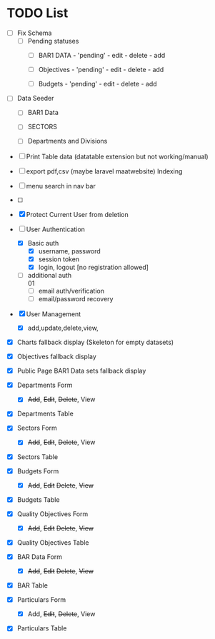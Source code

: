 # TODO List
<!-- 10/14/2024 -->
- [ ] Fix Schema
    - [ ] Pending statuses
        - [ ] BAR1 DATA - 'pending' - edit - delete - add
        - [ ] Objectives - 'pending' - edit - delete - add
        - [ ] Budgets - 'pending' - edit - delete - add

    


- [ ] Data Seeder
    - [ ] BAR1 Data
    - [ ] SECTORS
    - [ ] Departments and Divisions



<!-- MISC -->

- [ ] Print Table data (datatable extension but not working/manual)
- [ ] export pdf,csv (maybe laravel maatwebsite)
Indexing
- [ ] menu  search in nav bar
- [ ] 






- [x] Protect Current User from deletion

- [ ] User Authentication
    - [x] Basic auth
        - [x] username, password
        - [x] session token
        - [x] login, logout [no registration allowed]
    - [ ] additional auth   
        01
        - [ ] email auth/verification
        - [ ] email/password recovery
    
- [x] User Management
    - [x] add,update,delete,view,





<!-- FOR TESTING -->

- [x] Charts fallback display (Skeleton for empty datasets)
- [x] Objectives fallback display
- [x] Public Page BAR1 Data sets fallback display

- [x] Departments Form
    - [x] ~~Add~~, ~~Edit~~, ~~Delete~~, View
- [x] Departments Table

- [x] Sectors Form
    - [x] ~~Add~~, ~~Edit~~, ~~Delete~~, View
- [x] Sectors Table

- [x] Budgets Form
    - [x] ~~Add~~, ~~Edit~~ ~~Delete~~, ~~View~~
- [x] Budgets Table

- [x] Quality Objectives Form
    - [x] ~~Add~~, ~~Edit~~ ~~Delete~~, ~~View~~
- [x] Quality Objectives Table


- [x] BAR Data Form
    - [x] ~~Add~~, ~~Edit~~ ~~Delete~~, ~~View~~
- [x] BAR Table


- [x] Particulars Form
    - [x] Add, ~~Edit~~, ~~Delete~~, View
- [x] Particulars Table



